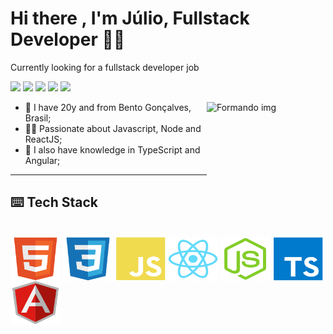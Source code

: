 <h1 align="left"> 
 Hi there , I'm Júlio, <strong>Fullstack Developer 👨‍💻</strong>
</h1>

<p align="left">
  <p>Currently looking for a fullstack developer job</p>
  <a href="https://wa.me/+5554999896211" target="_blank" alt="Whatsapp">
  <img src="https://img.shields.io/badge/WhatsApp-25D366?style=for-the-badge&logo=whatsapp&logoColor=white" /></a>
  
  <a href="mailto:juliomoreiraleite@gmail.com" target="_blank" alt="Gmail">
  <img src="https://img.shields.io/badge/Gmail-D14836?style=for-the-badge&logo=gmail&logoColor=white" /></a>

  <a href="https://www.linkedin.com/in/juliomoreiraleite/" target="_blank" alt="Linkedin">
  <img src="https://img.shields.io/badge/LinkedIn-0077B5?style=for-the-badge&logo=linkedin&logoColor=white" /></a>

  <a href="https://discord.gg/N879cpeuhv" target="_blank" alt="Discord">
  <img src="https://img.shields.io/badge/Discord-7289DA?style=for-the-badge&logo=discord&logoColor=white" target="_blank"></a> 

  <a href="https://www.instagram.com/julio_moreira_leite_/" target="_blank" alt="Instagram">
  <img src="https://img.shields.io/badge/-Instagram-%23E4405F?style=for-the-badge&logo=instagram&logoColor=white" target="_blank"></a>

</p>  

 <ul align="left"> 
   <img src="https://media.giphy.com/media/v1.Y2lkPTc5MGI3NjExam9pMGdqZXFmY3BjMGdsY3EzN3JrMXA1dWl3YmR1ZzBweXBwNXJneSZlcD12MV9pbnRlcm5hbF9naWZfYnlfaWQmY3Q9Zw/lJNoBCvQYp7nq/giphy.gif" height="200" width="190" align="right" alt="Formando img"/>
  <li>🧑 I have 20y and from Bento Gonçalves, Brasil;</li>
  <li>👨‍💻 Passionate about Javascript, Node and ReactJS;</li>
  <li>📌 I also have knowledge in TypeScript and Angular;</li>
  
 </ul>
 
 <hr>
 
<h2 align="left">
  ⌨️ Tech Stack 
</h2>

<div style="display: inline_block"><br>
  <img align="center" alt="HTML" height="70" width="80" src="https://raw.githubusercontent.com/devicons/devicon/master/icons/html5/html5-original.svg">
  <img align="center" alt="CSS" height="70" width="80" src="https://raw.githubusercontent.com/devicons/devicon/master/icons/css3/css3-original.svg">
  <img align="center" alt="Js" height="70" width="80" src="https://raw.githubusercontent.com/devicons/devicon/master/icons/javascript/javascript-plain.svg">
  <img align="center" alt="React" height="70" width="80" src="https://raw.githubusercontent.com/devicons/devicon/master/icons/react/react-original.svg">
  <img align="center" alt="NodeJs" height="70" width="80" src="https://raw.githubusercontent.com/devicons/devicon/master/icons/nodejs/nodejs-original.svg">
  <img align="center" alt="Ts" height="70" width="80" src="https://raw.githubusercontent.com/devicons/devicon/master/icons/typescript/typescript-plain.svg">
  <img align="center" alt="Angular" height="70" width="80" src="https://raw.githubusercontent.com/devicons/devicon/master/icons/angularjs/angularjs-original.svg">
</div>
 
